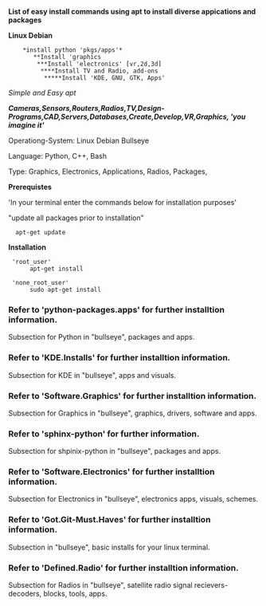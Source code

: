 **List of easy install commands using apt to install diverse appications and packages** 

 **Linux Debian**
        
        *install python 'pkgs/apps'*
           **Install 'graphics
            ***Install 'electronics' [vr,2d,3d]
             ****Install TV and Radio, add-ons
              *****Install 'KDE, GNU, GTK, Apps'
      
      
 *Simple and Easy apt*
 
 
***Cameras,Sensors,Routers,Radios,TV,Design-Programs,CAD,Servers,Databases,Create,Develop,VR,Graphics,
     'you imagine it'***


Operationg-System: 
   Linux Debian Bullseye
   
Language: 
   Python, C++, Bash

Type:
   Graphics, Electronics, Applications, Radios, Packages,

 
 
   **Prerequistes**
   
  'In your terminal enter the commands below for installation purposes'
   
"update all packages prior to installation"
   
      apt-get update

   
   **Installation**


     'root_user'
          apt-get install
 
     'none_root_user'
          sudo apt-get install
 

### Refer to 'python-packages.apps' for further installtion information. 
Subsection for Python in "bullseye", packages and apps.
### Refer to 'KDE.Installs' for further installtion information.
Subsection for KDE in "bullseye", apps and visuals.
### Refer to 'Software.Graphics' for further installtion information.
Subsection for Graphics in "bullseye", graphics, drivers, software and apps.
### Refer to 'sphinx-python' for further information.
Subsection for shpinix-python in "bullseye", packages and apps.
### Refer to 'Software.Electronics' for further installtion information.
Subsection for Electronics in "bullseye", electronics apps, visuals, schemes.
### Refer to 'Got.Git-Must.Haves' for further installtion information.
Subsection in "bullseye", basic installs for your linux terminal.
### Refer to 'Defined.Radio' for further installtion information.
Subsection for Radios in "bullseye", satellite radio signal recievers- decoders, blocks, tools, apps. 
